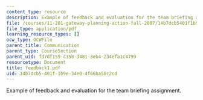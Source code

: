 ```yaml
---
content_type: resource
description: Example of feedback and evaluation for the team briefing assignment.
file: /courses/11-201-gateway-planning-action-fall-2007/14b7dcb5401f1b9e34e04f66ba50c2cd_feedback1.pdf
file_type: application/pdf
learning_resource_types: []
ocw_type: OCWFile
parent_title: Communication
parent_type: CourseSection
parent_uid: fd7df159-c358-3481-3eb4-234efa1c4799
resourcetype: Document
title: feedback1.pdf
uid: 14b7dcb5-401f-1b9e-34e0-4f66ba50c2cd
---
```

Example of feedback and evaluation for the team briefing assignment.

